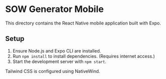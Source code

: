 # SOW Generator Mobile

This directory contains the React Native mobile application built with Expo.

## Setup

1. Ensure Node.js and Expo CLI are installed.
2. Run `npm install` to install dependencies. (Requires internet access.)
3. Start the development server with `npm start`.

Tailwind CSS is configured using NativeWind.
